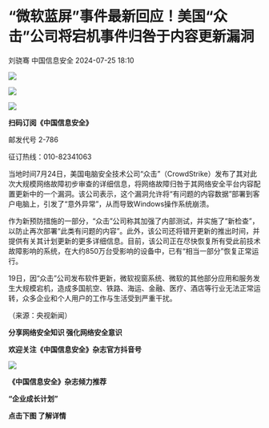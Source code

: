 #  “微软蓝屏”事件最新回应！美国“众击”公司将宕机事件归咎于内容更新漏洞   
刘骁骞  中国信息安全   2024-07-25 18:10  
  
![](https://mmbiz.qpic.cn/sz_mmbiz_gif/1brjUjbpg5zXuD7ic2aCJp5wJFMdyB3FK2ibdOibL8dmBtl4SxavGM4OgmzEiaOcBV7R3f3Y1WqSOqV5KTRzWTu5sA/640?wx_fmt=gif&from=appmsg "")  
  
![](https://mmbiz.qpic.cn/sz_mmbiz_png/1brjUjbpg5zXuD7ic2aCJp5wJFMdyB3FK2CKg0gDh1jDR5o0xmr0VX8FwuyUMNsV2C8myQsQojcsYToPZYeyqRw/640?wx_fmt=png&from=appmsg "")  
  
![](https://mmbiz.qpic.cn/sz_mmbiz_gif/1brjUjbpg5zXuD7ic2aCJp5wJFMdyB3FK2ibdOibL8dmBtl4SxavGM4OgmzEiaOcBV7R3f3Y1WqSOqV5KTRzWTu5sA/640?wx_fmt=gif&from=appmsg "")  
  
**扫码订阅《中国信息安全》**  
  
  
邮发代号 2-786  
  
征订热线：010-82341063  
  
  
  
当地时间7月24日，美国电脑安全技术公司“众击”（CrowdStrike）发布了其对此次大规模网络故障初步审查的详细信息，将网络故障归咎于其网络安全平台内容配置更新中的一个漏洞。该公司表示，这个漏洞允许将“有问题的内容数据”部署到客户电脑上，引发了“意外异常”，从而导致Windows操作系统崩溃。  
  
作为新预防措施的一部分，“众击”公司称其加强了内部测试，并实施了“新检查”，以防止再次部署“此类有问题的内容”。此外，该公司还将错开更新的推出时间，并提供有关其计划更新的更多详细信息。目前，该公司正在尽快恢复所有受此前技术故障影响的系统，在大约850万台受影响的设备中，已有“相当一部分”恢复正常运行。  
  
19日，因“众击”公司发布软件更新，微软视窗系统、微软的其他部分应用和服务发生大规模宕机，造成多国航空、铁路、海运、金融、医疗、酒店等行业无法正常运转，众多企业和个人用户的工作与生活受到严重干扰。  
  
（来源：央视新闻）  
  
  
  
**分享网络安全知识 强化网络安全意识**  
  
**欢迎关注《中国信息安全》杂志官方抖音号**  
  
![](https://mmbiz.qpic.cn/sz_mmbiz_jpg/1brjUjbpg5zXuD7ic2aCJp5wJFMdyB3FKdIYAWOnSUxZQlUfmt9uRLzgMZE5LkCwvR3lOCs2Oq2H1HydgHic8CUg/640?wx_fmt=jpeg&from=appmsg "")  
  
  
**《中国信息安全》杂志倾力推荐**  
  
**“企业成长计划”**  
  
  
**点击下图 了解详情**  
  
  
  
[](http://mp.weixin.qq.com/s?__biz=MzA5MzE5MDAzOA==&mid=2664162643&idx=1&sn=fcc4f3a6047a0c2f4e4cc0181243ee18&chksm=8b5ee7aabc296ebc7c8c9b145f16e6a5cf8316143db3edce69f2a312214d50a00f65d775198d&scene=21#wechat_redirect)  
  
  
